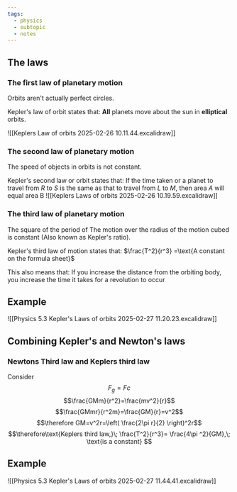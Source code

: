 ```yaml
---
tags:
  - physics
  - subtopic
  - notes
---
```

## The laws
### The first law of planetary motion

Orbits aren't actually perfect circles.

Kepler's law of orbit states that:
	**All** planets move about the sun in **elliptical** orbits. 


![[Keplers Law of orbits 2025-02-26 10.11.44.excalidraw]]


### The second law of planetary motion
The speed of objects in orbits is not constant.

Kepler's second law or orbit states that:
	If the time taken or a planet to travel from $R$ to $S$ is the same as that to travel from $L$ to $M$, then area $A$ will equal area B
	![[Keplers Laws of orbits 2025-02-26 10.19.59.excalidraw]]


### The third law of planetary motion
The square of the period of The motion over the radius of the motion cubed is constant (Also known as Kepler's ratio).

Kepler's third law of motion states that:
	$\frac{T^2}{r^3} =\text{A constant on the formula sheet}$

This also means that:
	If you increase the distance from the orbiting body, you increase the time it takes for a revolution to occur

## Example 

![[Physics 5.3 Kepler's Laws of orbits 2025-02-27 11.20.23.excalidraw]]


## Combining Kepler's and Newton's laws
### Newtons Third law and Keplers third law
Consider 
$$F_{g}=F_{}{c}$$
$$\frac{GMm}{r^2}=\frac{mv^2}{r}$$
$$\frac{GMmr}{r^2m}=\frac{GM}{r}=v^2$$
$$\therefore GM=v^2r=\left( \frac{2\pi r}{2} \right)^2r$$
$$\therefore\text{Keplers third law,}\; \frac{T^2}{r^3}= \frac{4\pi ^2}{GM},\; \text{is a constant} $$ 
## Example
![[Physics 5.3 Kepler's Laws of orbits 2025-02-27 11.44.41.excalidraw]]